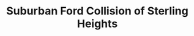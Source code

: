 ---
title: "Suburban Ford Collision of Sterling Heights"
url: /sterling-heights/suburban-ford-collision-of-sterling-heights/
shop: Autowerkstatt
---